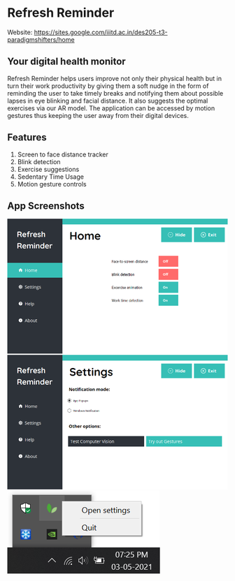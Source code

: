 # Refresh Reminder 

Website: https://sites.google.com/iiitd.ac.in/des205-t3-paradigmshifters/home

## Your digital health monitor 

Refresh Reminder helps users improve not only their physical health but in turn their work productivity by giving them a soft nudge in the form of reminding the user to take timely breaks and notifying them about possible lapses in eye blinking and facial distance. It also suggests the optimal exercises via our AR model. The application can be accessed by motion gestures thus keeping the user away from their digital devices. 

## Features

1. Screen to face distance tracker
2. Blink detection
3. Exercise suggestions
4. Sedentary Time Usage
5. Motion gesture controls

## App Screenshots
![Alt text](screenshots/ss.png?raw=true "Title")
![Alt text](screenshots/ss2.png?raw=true "Title")
![Alt text](screenshots/ss3.png?raw=true "Title")
